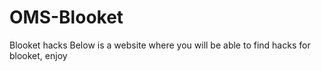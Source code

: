 # OMS-Blooket
Blooket hacks
Below is a website where you will be able to find hacks for blooket, enjoy
